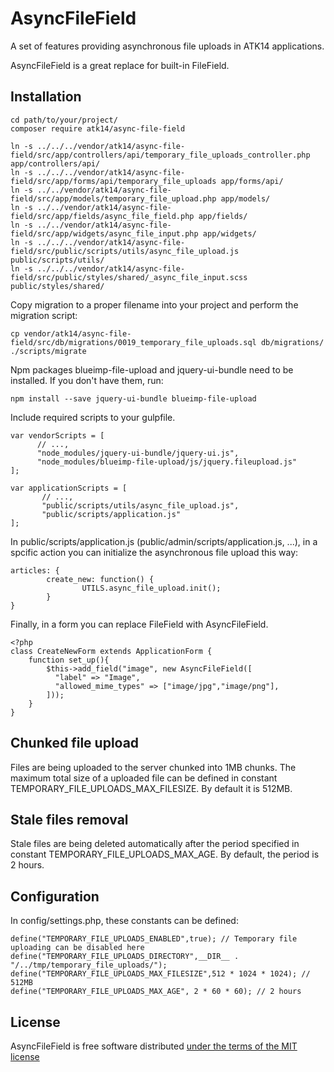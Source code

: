 AsyncFileField
==============

A set of features providing asynchronous file uploads in ATK14 applications.

AsyncFileField is a great replace for built-in FileField.

Installation
------------

    cd path/to/your/project/
    composer require atk14/async-file-field

    ln -s ../../../vendor/atk14/async-file-field/src/app/controllers/api/temporary_file_uploads_controller.php app/controllers/api/
    ln -s ../../../vendor/atk14/async-file-field/src/app/forms/api/temporary_file_uploads app/forms/api/
    ln -s ../../vendor/atk14/async-file-field/src/app/models/temporary_file_upload.php app/models/
    ln -s ../../vendor/atk14/async-file-field/src/app/fields/async_file_field.php app/fields/
    ln -s ../../vendor/atk14/async-file-field/src/app/widgets/async_file_input.php app/widgets/
    ln -s ../../../vendor/atk14/async-file-field/src/public/scripts/utils/async_file_upload.js public/scripts/utils/
    ln -s ../../../vendor/atk14/async-file-field/src/public/styles/shared/_async_file_input.scss public/styles/shared/

Copy migration to a proper filename into your project and perform the migration script:

    cp vendor/atk14/async-file-field/src/db/migrations/0019_temporary_file_uploads.sql db/migrations/
    ./scripts/migrate

Npm packages blueimp-file-upload and jquery-ui-bundle need to be installed. If you don't have them, run:

    npm install --save jquery-ui-bundle blueimp-file-upload

Include required scripts to your gulpfile.

    var vendorScripts = [
          // ...,
          "node_modules/jquery-ui-bundle/jquery-ui.js",
          "node_modules/blueimp-file-upload/js/jquery.fileupload.js"
    ];

    var applicationScripts = [
           // ...,
           "public/scripts/utils/async_file_upload.js",
           "public/scripts/application.js"
    ];

In public/scripts/application.js (public/admin/scripts/application.js, ...), in a spcific action you can initialize the asynchronous file upload this way:

    articles: {
            create_new: function() {
                    UTILS.async_file_upload.init();
            }
    }

Finally, in a form you can replace FileField with AsyncFileField.

    <?php
    class CreateNewForm extends ApplicationForm {
        function set_up(){
            $this->add_field("image", new AsyncFileField([
              "label" => "Image",
              "allowed_mime_types" => ["image/jpg","image/png"],
            ]));
        }
    }

Chunked file upload
-------------------

Files are being uploaded to the server chunked into 1MB chunks. The maximum total size of a uploaded file can be defined in constant TEMPORARY_FILE_UPLOADS_MAX_FILESIZE. By default it is 512MB.

Stale files removal
-------------------

Stale files are being deleted automatically after the period specified in constant TEMPORARY_FILE_UPLOADS_MAX_AGE. By default, the period is 2 hours.

Configuration
-------------

In config/settings.php, these constants can be defined:

    define("TEMPORARY_FILE_UPLOADS_ENABLED",true); // Temporary file uploading can be disabled here
    define("TEMPORARY_FILE_UPLOADS_DIRECTORY",__DIR__ . "/../tmp/temporary_file_uploads/");
    define("TEMPORARY_FILE_UPLOADS_MAX_FILESIZE",512 * 1024 * 1024); // 512MB
    define("TEMPORARY_FILE_UPLOADS_MAX_AGE", 2 * 60 * 60); // 2 hours

License
-------

AsyncFileField is free software distributed [under the terms of the MIT license](http://www.opensource.org/licenses/mit-license)

[//]: # ( vim: set ts=2 et: )
